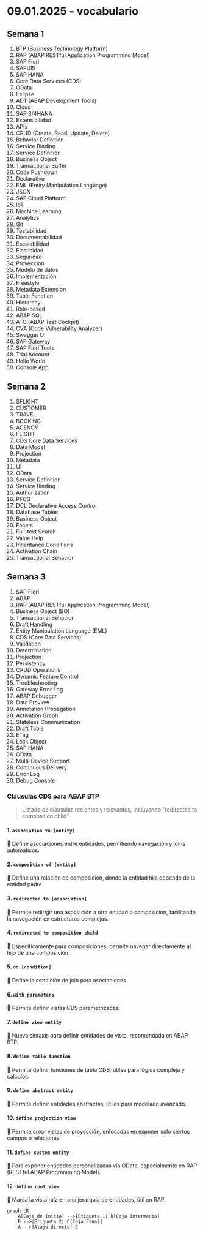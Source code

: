 # 09.01.2025 -  vocabulario

## Semana 1

1. BTP (Business Technology Platform)
2. RAP (ABAP RESTful Application Programming Model)
3. SAP Fiori
4. SAPUI5
5. SAP HANA
6. Core Data Services (CDS)
7. OData
8. Eclipse
9. ADT (ABAP Development Tools)
10. Cloud
11. SAP S/4HANA
12. Extensibilidad
13. APIs
14. CRUD (Create, Read, Update, Delete)
15. Behavior Definition
16. Service Binding
17. Service Definition
18. Business Object
19. Transactional Buffer
20. Code Pushdown
21. Declarativo
22. EML (Entity Manipulation Language)
23. JSON
24. SAP Cloud Platform
25. IoT
26. Machine Learning
27. Analytics
28. Git
29. Testabilidad
30. Documentabilidad
31. Escalabilidad
32. Elasticidad
33. Seguridad
34. Proyección
35. Modelo de datos
36. Implementación
37. Freestyle
38. Metadata Extension
39. Table Function
40. Hierarchy
41. Role-based
42. ABAP SQL
43. ATC (ABAP Test Cockpit)
44. CVA (Code Vulnerability Analyzer)
45. Swagger UI
46. SAP Gateway
47. SAP Fiori Tools
48. Trial Account
49. Hello World
50. Console App

## Semana 2

1. SFLIGHT
2. CUSTOMER
3. TRAVEL
4. BOOKING
5. AGENCY
6. FLIGHT
7. CDS Core Data Services
8. Data Model
9. Projection
10. Metadata
11. UI
12. OData
13. Service Definition
14. Service Binding
15. Authorization
16. PFCG
17. DCL Declarative Access Control
18. Database Tables
19. Business Object
20. Facets
21. Full-text Search
22. Value Help
23. Inheritance Conditions
24. Activation Chain
25. Transactional Behavior

## Semana 3

1. SAP Fiori
2. ABAP
3. RAP (ABAP RESTful Application Programming Model)
4. Business Object (BO)
5. Transactional Behavior
6. Draft Handling
7. Entity Manipulation Language (EML)
8. CDS (Core Data Services)
9. Validation
10. Determination
11. Projection
12. Persistency
13. CRUD Operations
14. Dynamic Feature Control
15. Troubleshooting
16. Gateway Error Log
17. ABAP Debugger
18. Data Preview
19. Annotation Propagation
20. Activation Graph
21. Stateless Communication
22. Draft Table
23. ETag
24. Lock Object
25. SAP HANA
26. OData
27. Multi-Device Support
28. Continuous Delivery
29. Error Log
30. Debug Console

### Cláusulas CDS para ABAP BTP

> Listado de cláusulas recientes y relevantes, incluyendo "redirected to composition child"

#### 1. `association to [entity]`

📌 Define asociaciones entre entidades, permitiendo navegación y joins automáticos.

#### 2. `composition of [entity]`

📌 Define una relación de composición, donde la entidad hija depende de la entidad padre.

#### 3. `redirected to [association]`

📌 Permite redirigir una asociación a otra entidad o composición, facilitando la navegación en estructuras complejas.

#### 4. `redirected to composition child`

📌 Específicamente para composiciones, permite navegar directamente al hijo de una composición.

#### 5. `on [condition]`

📌 Define la condición de join para asociaciones.

#### 6. `with parameters`

📌 Permite definir vistas CDS parametrizadas.

#### 7. `define view entity`

📌 Nueva sintaxis para definir entidades de vista, recomendada en ABAP BTP.

#### 8. `define table function`

📌 Permite definir funciones de tabla CDS, útiles para lógica compleja y cálculos.

#### 9. `define abstract entity`

📌 Permite definir entidades abstractas, útiles para modelado avanzado.

#### 10. `define projection view`

📌 Permite crear vistas de proyección, enfocadas en exponer solo ciertos campos o relaciones.

#### 11. `define custom entity`

📌 Para exponer entidades personalizadas vía OData, especialmente en RAP (RESTful ABAP Programming Model).

#### 12. `define root view`

📌 Marca la vista raíz en una jerarquía de entidades, útil en RAP.

```mermaid
graph LR
    A[Caja de Inicio] -->|Etiqueta 1| B[Caja Intermedia]
    B -->|Etiqueta 2| C[Caja Final]
    A -->|Atajo directo| C
```